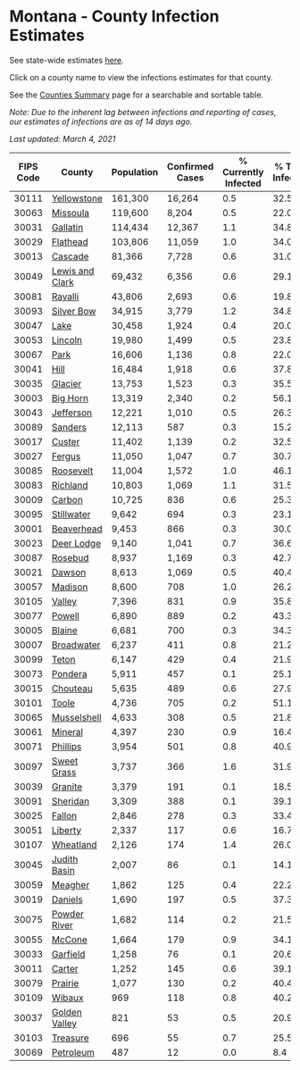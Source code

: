 # Montana - County Infection Estimates

See state-wide estimates [here](/infections/us-mt).

Click on a county name to view the infections estimates for that county.

See the [Counties Summary](/infections/summary-counties) page for a searchable and sortable table.

*Note: Due to the inherent lag between infections and reporting of cases, our estimates of infections are as of 14 days ago.*

*Last updated: March 4, 2021*

|   FIPS Code |                             County |   Population |   Confirmed Cases |   % Currently Infected |   % Total Infected |
|-------------|------------------------------------|--------------|-------------------|------------------------|--------------------|
|       30111 |         [Yellowstone](yellowstone) |      161,300 |            16,264 |                    0.5 |               32.5 |
|       30063 |               [Missoula](missoula) |      119,600 |             8,204 |                    0.5 |               22.0 |
|       30031 |               [Gallatin](gallatin) |      114,434 |            12,367 |                    1.1 |               34.8 |
|       30029 |               [Flathead](flathead) |      103,806 |            11,059 |                    1.0 |               34.0 |
|       30013 |                 [Cascade](cascade) |       81,366 |             7,728 |                    0.6 |               31.0 |
|       30049 | [Lewis and Clark](lewis-and-clark) |       69,432 |             6,356 |                    0.6 |               29.1 |
|       30081 |                 [Ravalli](ravalli) |       43,806 |             2,693 |                    0.6 |               19.8 |
|       30093 |           [Silver Bow](silver-bow) |       34,915 |             3,779 |                    1.2 |               34.8 |
|       30047 |                       [Lake](lake) |       30,458 |             1,924 |                    0.4 |               20.0 |
|       30053 |                 [Lincoln](lincoln) |       19,980 |             1,499 |                    0.5 |               23.8 |
|       30067 |                       [Park](park) |       16,606 |             1,136 |                    0.8 |               22.0 |
|       30041 |                       [Hill](hill) |       16,484 |             1,918 |                    0.6 |               37.8 |
|       30035 |                 [Glacier](glacier) |       13,753 |             1,523 |                    0.3 |               35.5 |
|       30003 |               [Big Horn](big-horn) |       13,319 |             2,340 |                    0.2 |               56.1 |
|       30043 |             [Jefferson](jefferson) |       12,221 |             1,010 |                    0.5 |               26.3 |
|       30089 |                 [Sanders](sanders) |       12,113 |               587 |                    0.3 |               15.2 |
|       30017 |                   [Custer](custer) |       11,402 |             1,139 |                    0.2 |               32.5 |
|       30027 |                   [Fergus](fergus) |       11,050 |             1,047 |                    0.7 |               30.7 |
|       30085 |             [Roosevelt](roosevelt) |       11,004 |             1,572 |                    1.0 |               46.1 |
|       30083 |               [Richland](richland) |       10,803 |             1,069 |                    1.1 |               31.5 |
|       30009 |                   [Carbon](carbon) |       10,725 |               836 |                    0.6 |               25.3 |
|       30095 |           [Stillwater](stillwater) |        9,642 |               694 |                    0.3 |               23.1 |
|       30001 |           [Beaverhead](beaverhead) |        9,453 |               866 |                    0.3 |               30.0 |
|       30023 |           [Deer Lodge](deer-lodge) |        9,140 |             1,041 |                    0.7 |               36.6 |
|       30087 |                 [Rosebud](rosebud) |        8,937 |             1,169 |                    0.3 |               42.7 |
|       30021 |                   [Dawson](dawson) |        8,613 |             1,069 |                    0.5 |               40.4 |
|       30057 |                 [Madison](madison) |        8,600 |               708 |                    1.0 |               26.2 |
|       30105 |                   [Valley](valley) |        7,396 |               831 |                    0.9 |               35.8 |
|       30077 |                   [Powell](powell) |        6,890 |               889 |                    0.2 |               43.3 |
|       30005 |                   [Blaine](blaine) |        6,681 |               700 |                    0.3 |               34.3 |
|       30007 |           [Broadwater](broadwater) |        6,237 |               411 |                    0.8 |               21.2 |
|       30099 |                     [Teton](teton) |        6,147 |               429 |                    0.4 |               21.9 |
|       30073 |                 [Pondera](pondera) |        5,911 |               457 |                    0.1 |               25.1 |
|       30015 |               [Chouteau](chouteau) |        5,635 |               489 |                    0.6 |               27.9 |
|       30101 |                     [Toole](toole) |        4,736 |               705 |                    0.2 |               51.1 |
|       30065 |         [Musselshell](musselshell) |        4,633 |               308 |                    0.5 |               21.8 |
|       30061 |                 [Mineral](mineral) |        4,397 |               230 |                    0.9 |               16.4 |
|       30071 |               [Phillips](phillips) |        3,954 |               501 |                    0.8 |               40.9 |
|       30097 |         [Sweet Grass](sweet-grass) |        3,737 |               366 |                    1.6 |               31.9 |
|       30039 |                 [Granite](granite) |        3,379 |               191 |                    0.1 |               18.5 |
|       30091 |               [Sheridan](sheridan) |        3,309 |               388 |                    0.1 |               39.1 |
|       30025 |                   [Fallon](fallon) |        2,846 |               278 |                    0.3 |               33.4 |
|       30051 |                 [Liberty](liberty) |        2,337 |               117 |                    0.6 |               16.7 |
|       30107 |             [Wheatland](wheatland) |        2,126 |               174 |                    1.4 |               26.0 |
|       30045 |       [Judith Basin](judith-basin) |        2,007 |                86 |                    0.1 |               14.1 |
|       30059 |                 [Meagher](meagher) |        1,862 |               125 |                    0.4 |               22.2 |
|       30019 |                 [Daniels](daniels) |        1,690 |               197 |                    0.5 |               37.3 |
|       30075 |       [Powder River](powder-river) |        1,682 |               114 |                    0.2 |               21.5 |
|       30055 |                   [McCone](mccone) |        1,664 |               179 |                    0.9 |               34.1 |
|       30033 |               [Garfield](garfield) |        1,258 |                76 |                    0.1 |               20.6 |
|       30011 |                   [Carter](carter) |        1,252 |               145 |                    0.6 |               39.1 |
|       30079 |                 [Prairie](prairie) |        1,077 |               130 |                    0.2 |               40.4 |
|       30109 |                   [Wibaux](wibaux) |          969 |               118 |                    0.8 |               40.2 |
|       30037 |     [Golden Valley](golden-valley) |          821 |                53 |                    0.5 |               20.9 |
|       30103 |               [Treasure](treasure) |          696 |                55 |                    0.7 |               25.5 |
|       30069 |             [Petroleum](petroleum) |          487 |                12 |                    0.0 |                8.4 |